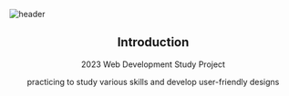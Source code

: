<!-- 헤더 -->
![header](https://capsule-render.vercel.app/api?type=slice&color=auto&height=200&section=header&text=Hello&desc=I'm%20Daks&fontSize=60&rotate=14&fontAlignY=25&fontAlign=75&descAlignY=43&descAlign=80&)
<div align=center>
<!--소개-->

## Introduction
2023 Web Development Study Project

practicing to study various skills and develop user-friendly designs
<br/><br/>

</div>
